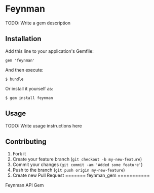 # Feynman

TODO: Write a gem description

## Installation

Add this line to your application's Gemfile:

    gem 'feynman'

And then execute:

    $ bundle

Or install it yourself as:

    $ gem install feynman

## Usage

TODO: Write usage instructions here

## Contributing

1. Fork it
2. Create your feature branch (`git checkout -b my-new-feature`)
3. Commit your changes (`git commit -am 'Added some feature'`)
4. Push to the branch (`git push origin my-new-feature`)
5. Create new Pull Request
=======
feynman_gem
===========

Feynman API Gem